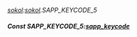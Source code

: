 _[sokol](../../modules/sokol/sokol-module.md):[sokol](../../modules/sokol/sokol-module.md).SAPP\_KEYCODE\_5_
##### Const SAPP\_KEYCODE\_5:[sapp_keycode](../../modules/sokol/sokol-sapp_keycode.md)
